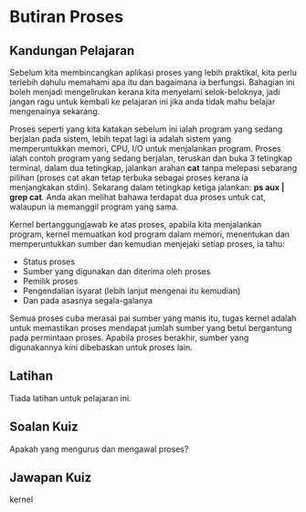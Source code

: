 # Butiran Proses

## Kandungan Pelajaran

Sebelum kita membincangkan aplikasi proses yang lebih praktikal, kita perlu terlebih dahulu memahami apa itu dan bagaimana ia berfungsi. Bahagian ini boleh menjadi mengelirukan kerana kita menyelami selok-beloknya, jadi jangan ragu untuk kembali ke pelajaran ini jika anda tidak mahu belajar mengenainya sekarang.

Proses seperti yang kita katakan sebelum ini ialah program yang sedang berjalan pada sistem, lebih tepat lagi ia adalah sistem yang memperuntukkan memori, CPU, I/O untuk menjalankan program. Proses ialah contoh program yang sedang berjalan, teruskan dan buka 3 tetingkap terminal, dalam dua tetingkap, jalankan arahan <b>cat</b> tanpa melepasi sebarang pilihan (proses cat akan tetap terbuka sebagai proses kerana ia menjangkakan stdin). Sekarang dalam tetingkap ketiga jalankan: <b>ps aux | grep cat</b>. Anda akan melihat bahawa terdapat dua proses untuk cat, walaupun ia memanggil program yang sama.

Kernel bertanggungjawab ke atas proses, apabila kita menjalankan program, kernel memuatkan kod program dalam memori, menentukan dan memperuntukkan sumber dan kemudian menjejaki setiap proses, ia tahu:

<ul>
<li>Status proses</li>
<li>Sumber yang digunakan dan diterima oleh proses</li>
<li>Pemilik proses</li>
<li>Pengendalian isyarat (lebih lanjut mengenai itu kemudian)</li>
<li>Dan pada asasnya segala-galanya</li>
</ul>

Semua proses cuba merasai pai sumber yang manis itu, tugas kernel adalah untuk memastikan proses mendapat jumlah sumber yang betul bergantung pada permintaan proses. Apabila proses berakhir, sumber yang digunakannya kini dibebaskan untuk proses lain.

## Latihan

Tiada latihan untuk pelajaran ini.

## Soalan Kuiz

Apakah yang mengurus dan mengawal proses?

## Jawapan Kuiz

kernel